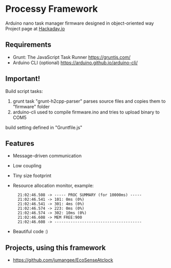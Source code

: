 # Processy Framework
Arduino nano task manager firmware designed in object-oriented way
Project page at [Hackaday.io](https://hackaday.io/project/183221-processy-framework)

## Requirements
* Grunt: The JavaScript Task Runner https://gruntjs.com/
* Arduino CLI (optional) https://arduino.github.io/arduino-cli/

## Important!
Build script tasks:
1. grunt task "grunt-h2cpp-parser" parses source files and copies them to "firmware" folder
2. arduino-cli used to compile firmware.ino and tries to upload binary to COM5

build setting defined in "Gruntfile.js"

## Features
* Message-driven communication
* Low coupling
* Tiny size footprint
* Resource allocation monitor, example:

		21:02:46.508 -> ----- PROC SUMMARY (for 10000ms) -----
		21:02:46.541 -> 101: 0ms (0%)
		21:02:46.541 -> 301: 4ms (0%)
		21:02:46.574 -> 223: 0ms (0%)
		21:02:46.574 -> 302: 10ms (0%)
		21:02:46.608 -> MEM FREE:900
		21:02:46.608 -> --------------------------------------

* Beautiful code :)

## Projects, using this framework ##
* https://github.com/jumangee/EcoSenseAtclock
